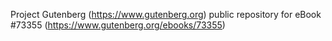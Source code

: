 Project Gutenberg (https://www.gutenberg.org) public repository for
eBook #73355 (https://www.gutenberg.org/ebooks/73355)
